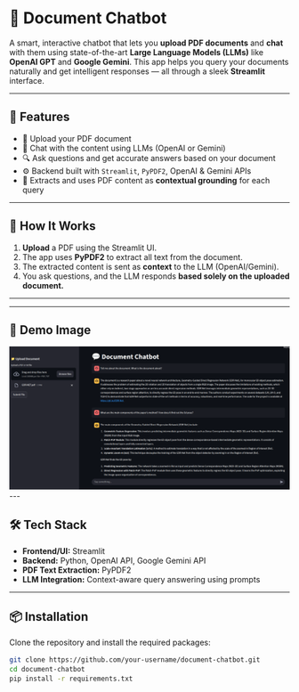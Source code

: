 # 📄 Document Chatbot

A smart, interactive chatbot that lets you **upload PDF documents** and **chat** with them using state-of-the-art **Large Language Models (LLMs)** like **OpenAI GPT** and **Google Gemini**. This app helps you query your documents naturally and get intelligent responses — all through a sleek **Streamlit** interface.

---

## 🚀 Features

- 📁 Upload your PDF document
- 🤖 Chat with the content using LLMs (OpenAI or Gemini)
- 🔍 Ask questions and get accurate answers based on your document
- ⚙️ Backend built with `Streamlit`, `PyPDF2`, OpenAI & Gemini APIs
- 📄 Extracts and uses PDF content as **contextual grounding** for each query

---

## 🧠 How It Works

1. **Upload** a PDF using the Streamlit UI.
2. The app uses **PyPDF2** to extract all text from the document.
3. The extracted content is sent as **context** to the LLM (OpenAI/Gemini).
4. You ask questions, and the LLM responds **based solely on the uploaded document.**

---

---

## 🎥 Demo Image

<img src="Document_Chatbot.png" alt="App Demo" width="800"/>
---

## 🛠️ Tech Stack

- **Frontend/UI:** Streamlit
- **Backend:** Python, OpenAI API, Google Gemini API
- **PDF Text Extraction:** PyPDF2
- **LLM Integration:** Context-aware query answering using prompts

---

## 📦 Installation

Clone the repository and install the required packages:

```bash
git clone https://github.com/your-username/document-chatbot.git
cd document-chatbot
pip install -r requirements.txt
